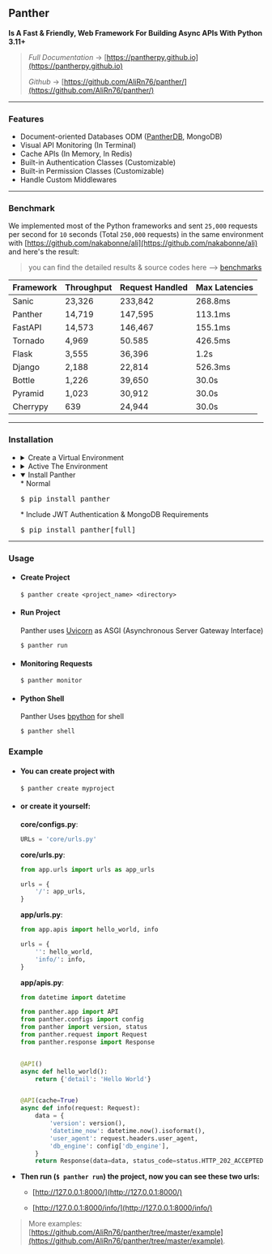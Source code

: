 
## Panther 
<b>Is A Fast &  Friendly, Web Framework For Building Async APIs With Python 3.11+</b> 

>_Full Documentation_ -> [https://pantherpy.github.io](https://pantherpy.github.io)
> 
>_Github_ -> [https://github.com/AliRn76/panther/](https://github.com/AliRn76/panther/)

---

### Features
- Document-oriented Databases ODM ([PantherDB](https://pypi.org/project/pantherdb/), MongoDB)
- Visual API Monitoring (In Terminal)
- Cache APIs (In Memory, In Redis)
- Built-in Authentication Classes (Customizable)
- Built-in Permission Classes (Customizable)
- Handle Custom Middlewares
---

### Benchmark
We implemented most of the Python frameworks and sent 
`25,000` requests per second 
for `10` seconds
(Total `250,000` requests)
in the same environment
with [https://github.com/nakabonne/ali](https://github.com/nakabonne/ali) and here's the result:

> you can find the detailed results & source codes here --> [benchmarks](https://pantherpy.github.io/benchmarks/)


| Framework  | Throughput  | Request Handled  | Max Latencies |
|------------|-------------|------------------|---------------|
| Sanic      | 23,326      | 233,842          | 268.8ms       |
| Panther    | 14,719      | 147,595          | 113.1ms       |
| FastAPI    | 14,573      | 146,467          | 155.1ms       |
| Tornado    | 4,969       | 50.585           | 426.5ms       |
| Flask      | 3,555       | 36,396           | 1.2s          |
| Django     | 2,188       | 22,814           | 526.3ms       |
| Bottle     | 1,226       | 39,650           | 30.0s         |
| Pyramid    | 1,023       | 30,912           | 30.0s         |
| Cherrypy   | 639         | 24,944           | 30.0s         |

---

### Installation
- <details>
    <summary>Create a Virtual Environment</summary>
    <pre>$ python -m venv .venv</pre>
  
  </details>
  
- <details>
    <summary>Active The Environment</summary>
    * Linux & Mac
      <pre>$ source .venv/bin/activate</pre>
    * Windows
      <pre>$ .\\.venv\Scripts\activate</pre>
  
  </details>
 
- <details open>
    <summary>Install Panther</summary>
    * Normal
      <pre>$ pip install panther</pre>
    * Include JWT Authentication & MongoDB Requirements
      <pre>$ pip install panther[full]</pre>
  </details>
  
---

### Usage

- #### Create Project

    ```console
    $ panther create <project_name> <directory>
    ```

- #### Run Project
    Panther uses [Uvicorn](https://github.com/encode/uvicorn) as ASGI (Asynchronous Server Gateway Interface)
    ```console
    $ panther run 
    ```

- #### Monitoring Requests

    ```console
    $ panther monitor 
    ```

- #### Python Shell
    Panther Uses [bpython](https://bpython-interpreter.org) for shell
    ```console
    $ panther shell 
    ```
  
### Example

- #### You can create project with
 
    ```console 
    $ panther create myproject
    ``` 
  
- #### or create it yourself:

    **core/configs.py**:
    
    ```python
    URLs = 'core/urls.py'
    ```
    
    **core/urls.py**:
    
    ```python
    from app.urls import urls as app_urls
    
    urls = {
        '/': app_urls,
    }
    ```
    
    **app/urls.py**:
    
    ```python
    from app.apis import hello_world, info
    
    urls = {
        '': hello_world,
        'info/': info,
    }
    ```
    
    **app/apis.py**:
    
    ```python
    from datetime import datetime

    from panther.app import API
    from panther.configs import config
    from panther import version, status
    from panther.request import Request
    from panther.response import Response
    
    
    @API()
    async def hello_world():
        return {'detail': 'Hello World'}
    
    
    @API(cache=True)
    async def info(request: Request):
        data = {
            'version': version(),
            'datetime_now': datetime.now().isoformat(),
            'user_agent': request.headers.user_agent,
            'db_engine': config['db_engine'],
        }
        return Response(data=data, status_code=status.HTTP_202_ACCEPTED)
    ```

- <b> Then run (`$ panther run`) the project, now you can see these two urls:</b>

  * [http://127.0.0.1:8000/](http://127.0.0.1:8000/)

  * [http://127.0.0.1:8000/info/](http://127.0.0.1:8000/info/)



> More examples: [https://github.com/AliRn76/panther/tree/master/example](https://github.com/AliRn76/panther/tree/master/example).
